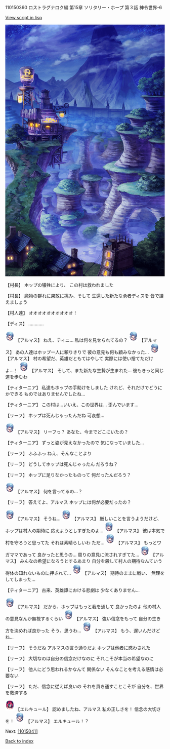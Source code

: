 110150360 ロストラグナロク編 第15章 ソリタリー・ホープ 第３話 神令世界-6

[View script in lisp](../scripts/110150360.txt)

![005_Wilderness_Night.png](../images/backgrounds/005_Wilderness_Night.png)

【村長】
ホップの犠牲により、
この村は救われました

【村長】
魔物の群れに果敢に挑み、そして
生還した新たな勇者ディスを
皆で讃えましょう

【村人達】
オオオオオオオオオオ！

【ディス】
…………

<img src="../images/units/3103811.png" alt="3103811.png" height="34"/>
【アルマス】
ねえ、ティニ…
私は何を見せられてるの？

<img src="../images/units/3103811.png" alt="3103811.png" height="34"/>
【アルマス】
あの人達はホップ一人に頼りきりで
彼の意見も何も顧みなかった…

<img src="../images/units/3103811.png" alt="3103811.png" height="34"/>
【アルマス】
村の希望だ、英雄だともてはやして
実際には使い捨てただけよ…！

<img src="../images/units/3103811.png" alt="3103811.png" height="34"/>
【アルマス】
そして、また新たな生贄が生まれた…
彼もきっと同じ道を歩むわ

【ティターニア】
私達もホップの手助けをしました
けれど、それだけでどうにかできる
ものではありませんでしたね…

【ティターニア】
この村は…いいえ、この世界は…
歪んでいます…

【リーフ】
ホップは死んじゃったんだね
可哀想…

<img src="../images/units/3103811.png" alt="3103811.png" height="34"/>
【アルマス】
リーフっ？
あなた、今までどこにいたの？

【ティターニア】
ずっと姿が見えなかったので
気になっていました…

【リーフ】
ふふふっ
ねえ、そんなことより

【リーフ】
どうしてホップは死んじゃったん
だろうね？

【リーフ】
ホップに足りなかったものって
何だったんだろう？

<img src="../images/units/3103811.png" alt="3103811.png" height="34"/>
【アルマス】
何を言ってるの…？

【リーフ】
答えてよ、アルマス
ホップには何が必要だったの？

<img src="../images/units/3103811.png" alt="3103811.png" height="34"/>
【アルマス】
そうね…

<img src="../images/units/3103811.png" alt="3103811.png" height="34"/>
【アルマス】
厳しいことを言うようだけど、
ホップは村人の期待に
応えようとしすぎたのよ…

<img src="../images/units/3103811.png" alt="3103811.png" height="34"/>
【アルマス】
彼は本気で村を守ろうと思ってた
それは素晴らしいわ
ただ…

<img src="../images/units/3103811.png" alt="3103811.png" height="34"/>
【アルマス】
もっとワガママであって
良かったと思うの…
周りの意見に流されすぎてた…

<img src="../images/units/3103811.png" alt="3103811.png" height="34"/>
【アルマス】
みんなの希望になろうとするあまり
自分を殺して村人の期待なんていう
得体の知れないものに押されて…

<img src="../images/units/3103811.png" alt="3103811.png" height="34"/>
【アルマス】
期待のままに戦い、
無理をしてしまった…

【ティターニア】
古来、英雄譚における悲劇は
少なくありません…

<img src="../images/units/3103811.png" alt="3103811.png" height="34"/>
【アルマス】
だから、ホップはもっと我を通して
良かったのよ
他の村人の意見なんか無視するくらい

<img src="../images/units/3103811.png" alt="3103811.png" height="34"/>
【アルマス】
強い信念をもって
自分の生き方を決めれば良かった
そう、思うわ…

<img src="../images/units/3103811.png" alt="3103811.png" height="34"/>
【アルマス】
もう、遅いんだけどね…

【リーフ】
そうだね
アルマスの言う通りだよ
ホップは他者に惑わされた

【リーフ】
大切なのは自分の信念だけなのに
それこそが本当の希望なのに

【リーフ】
他人にどう思われるかなんて
関係ない
そんなことを考える感情は必要ない

【リーフ】
ただ、信念に従えば良いの
それを貫き通すことこそが
自分を、世界を救済する

<img src="../images/units/3202519.png" alt="3202519.png" height="34"/>
【エルキュール】
認めましたね、アルマス
私の正しさを！
信念の大切さを！

<img src="../images/units/3103811.png" alt="3103811.png" height="34"/>
【アルマス】
エルキュール！？

Next: [110150411](110150411.md)

[Back to index](index.md)
